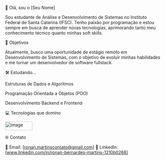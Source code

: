 🤵 Olá, sou o [Seu Nome]

Sou estudante de Análise e Desenvolvimento de Sistemas no Instituto Federal de Santa Catarina (IFSC).
Tenho paixão por programação e estou sempre em busca de aprender novas tecnologias, aprimorando tanto meu conhecimento técnico quanto minhas soft skills.

🚀 Objetivos

Atualmente, busco uma oportunidade de estágio remoto em Desenvolvimento de Sistemas, com o objetivo de evoluir minhas habilidades e me tornar um desenvolvedor de software fullstack.

🛠️ Estudando...

Estruturas de Dados e Algoritmos

Programação Orientada a Objetos (POO)

Desenvolvimento Backend e Frontend

💻 Tecnologias que domino

<img width="88" height="28" alt="image" src="https://github.com/user-attachments/assets/698ae707-f7d8-4903-8818-3e17ae9c5789" />


🌐 Contato

📧 Email: [ronan.martinscontato@gmail.com]
💼 LinkedIn: [www.linkedin.com/in/ronan-bernardes-martins-1210b0268]

